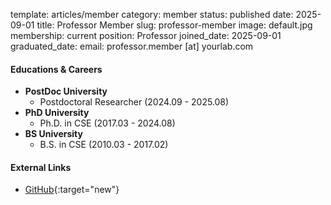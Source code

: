 template: articles/member
category: member
status: published
date: 2025-09-01
title: Professor Member
slug: professor-member
image: default.jpg
membership: current
position: Professor
joined_date: 2025-09-01
graduated_date:
email: professor.member [at] yourlab.com

#### Educations & Careers

* **PostDoc University**
    * Postdoctoral Researcher (2024.09 - 2025.08)
* **PhD University**
    * Ph.D. in CSE (2017.03 - 2024.08)
* **BS University**
    * B.S. in CSE (2010.03 - 2017.02)

#### External Links

* [GitHub](https://github.com/professor-member){:target="new"}
